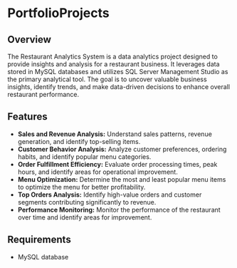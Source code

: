 # PortfolioProjects
## Overview
The Restaurant Analytics System is a data analytics project designed to provide insights and analysis for a restaurant business. It leverages data stored in MySQL databases and utilizes SQL Server Management Studio as the primary analytical tool. The goal is to uncover valuable business insights, identify trends, and make data-driven decisions to enhance overall restaurant performance.

## Features
- **Sales and Revenue Analysis:** Understand sales patterns, revenue generation, and identify top-selling items.
- **Customer Behavior Analysis:** Analyze customer preferences, ordering habits, and identify popular menu categories.
- **Order Fulfillment Efficiency:** Evaluate order processing times, peak hours, and identify areas for operational improvement.
- **Menu Optimization:** Determine the most and least popular menu items to optimize the menu for better profitability.
- **Top Orders Analysis:** Identify high-value orders and customer segments contributing significantly to revenue.
- **Performance Monitoring:** Monitor the performance of the restaurant over time and identify areas for improvement.

## Requirements
- MySQL database

